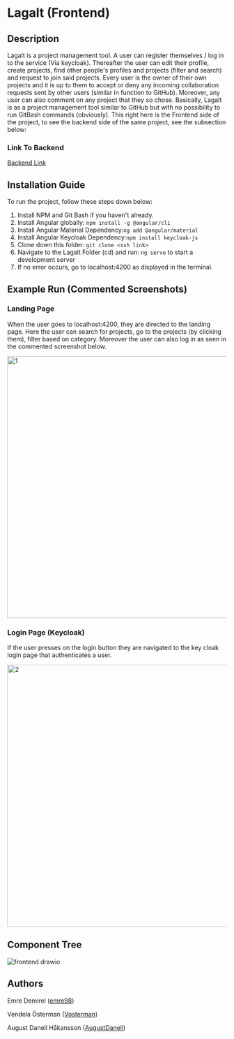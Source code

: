 # Lagalt (Frontend)
## Description
Lagalt is a project management tool. A user can register themselves / log in to the service (Via keycloak). Thereafter the user can edit their profile, create projects, find other people's profiles and projects (filter and search) and request to join said projects. Every user is the owner of their own projects and it is up to them to accept or deny any incoming collaboration requests sent by other users (similar in function to GitHub). Moreover, any user can also comment on any project that they so chose. Basically, Lagalt is as a project management tool similar to GitHub but with no possibility to run GitBash commands (obviously). This right here is the Frontend side of the project, to see the backend side of the same project, see the subsection below:

### Link To Backend
[Backend Link](https://github.com/98emre/Lagalt-Backend)

## Installation Guide
To run the project, follow these steps down below:
1. Install NPM and Git Bash if you haven't already.
2. Install Angular globally: ```npm install -g @angular/cli```
3. Install Angular Material Dependency:```ng add @angular/material```
4. Install Angular Keycloak Dependency:```npm install keycloak-js```
5. Clone down this folder: ```git clone <ssh link>```
6. Navigate to the Lagalt Folder (cd) and run: ```ng serve```  to start a development server 
7. If no error occurs, go to localhost:4200 as displayed in the terminal. 

## Example Run (Commented Screenshots) 
### Landing Page
When the user goes to localhost:4200, they are directed to the landing page. Here the user can search for projects, go to the projects (by clicking them), filter based on category. Moreover the user can also log in as seen in the commented screenshot below.

<img width="600" alt="1" src="https://github.com/AugustDanell/Lagalt-Frontend/assets/70810124/3cd623e4-e775-404b-b8b9-26c723ccf3fe">

### Login Page (Keycloak)
If the user presses on the login button they are navigated to the key cloak login page that authenticates a user. 

<img width="600" alt="2" src="https://github.com/AugustDanell/Lagalt-Frontend/assets/70810124/4053aaa0-bc95-4b03-a360-502ff89d9438">

## Component Tree
![frontend drawio](https://github.com/AugustDanell/Lagalt-Frontend/assets/70810124/4386af79-56a7-4d0e-b9bd-b32ee1cdc3f8)

## Authors
Emre Demirel ([emre98](https://github.com/98emre))

Vendela Österman ([Vosterman](https://github.com/Vendelaosterman))

August Danell Håkansson ([AugustDanell](https://github.com/AugustDanell))
